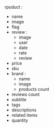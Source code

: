 rpoduct :
- name
- image
- flag
- review :
    - image 
    - user
    - date
    - rate
    - review
- price
- sku
- brand :
    - name 
    - image 
    - products count
- reviews count 
- subtitle
- tags
- descriptions
- related items
- quantity
